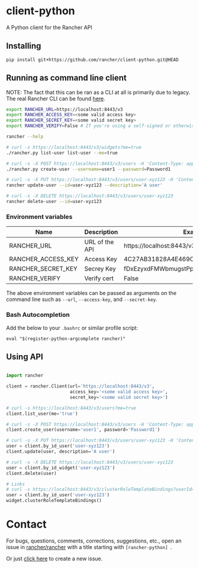 # client-python

A Python client for the Rancher API

## Installing
```
pip install git+https://github.com/rancher/client-python.git@HEAD
```

## Running as command line client
NOTE: The fact that this can be ran as a CLI at all is primarily due to legacy. The real Rancher CLI can be found [here](https://github.com/rancher/cli).


```bash
export RANCHER_URL=https://localhost:8443/v3
export RANCHER_ACCESS_KEY=<some valid access key>
export RANCHER_SECRET_KEY=<some valid secret key>
export RANCHER_VERIFY=False # If you're using a self-signed or otherwise invalid cert

rancher --help

# curl -s https://localhost:8443/v3/widgets?me=true
./rancher.py list-user list-user --me=true

# curl -s -X POST https://localhost:8443/v3/users -H 'Content-Type: application/json' -d '{ "username" : "user1", "password": "Password1" }'
./rancher.py create-user --username=user1 --password=Password1

# curl -s -X PUT https://localhost:8443/v3/users/user-xyz123 -H 'Content-Type: application/json' -d '{ "description" : "A user" }'
rancher update-user --id=user-xyz123 --description='A user'

# curl -s -X DELETE https://localhost:8443/v3/users/user-xyz123
rancher delete-user --id=user-xyz123
```

### Environment variables

|Name               | Description    | Example                                 |
|-------------------|----------------|-----------------------------------------|
|RANCHER_URL        | URL of the API | https://localhost:8443/v3                |
|RANCHER_ACCESS_KEY | Access Key     | 4C27AB31828A4E469C09                    |
|RANCHER_SECRET_KEY | Secrey Key     | fDxEzyxdFMWbmugstPpzykj2qA84Tn9DPDiAc3Sb|
|RANCHER_VERIFY     | Verify cert    | False                                   |

The above environment variables can be passed as arguments on the command line such as `--url`, `--access-key`, and `--secret-key`.

### Bash Autocompletion

Add the below to your `.bashrc` or similar profile script:
```
eval "$(register-python-argcomplete rancher)"
```

## Using API

```python

import rancher

client = rancher.Client(url='https://localhost:8443/v3',
                        access_key='<some valid access key>',
                        secret_key='<some valid secret key>')

# curl -s https://localhost:8443/v3/users?me=true
client.list_user(me='true')

# curl -s -X POST https://localhost:8443/v3/users -H 'Content-Type: application/json' -d '{ "username" : "user1", "password": "Password1" }'
client.create_user(username='user1', password='Password1')

# curl -s -X PUT https://localhost:8443/v3/users/user-xyz123 -H 'Content-Type: application/json' -d '{ "description" : "A user" }'
user = client.by_id_user('user-xyz123')
client.update(user, description='A user')

# curl -s -X DELETE https://localhost:8443/v3/users/user-xyz123
user = client.by_id_widget('user-xyz123')
client.delete(user)

# Links
# curl -s https://localhost:8443/v3/clusterRoleTemplateBindings?userId=user-xyz123
user = client.by_id_user('user-xyz123')
widget.clusterRoleTemplateBindings()
```

# Contact
For bugs, questions, comments, corrections, suggestions, etc., open an issue in
 [rancher/rancher](//github.com/rancher/rancher/issues) with a title starting with `[rancher-python] `.

Or just [click here](//github.com/rancher/rancher/issues/new?title=%5Brancher-python%5D%20) to create a new issue.
